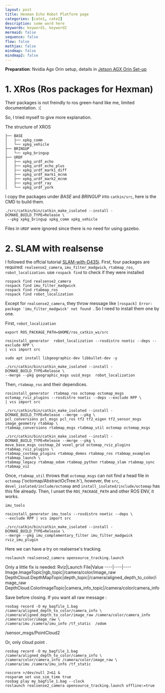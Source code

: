 ```yaml
---
layout: post
title: Hexman Echo Robot Platform page
categories: [cate1, cate2]
description: some word here
keywords: keyword1, keyword2
mermaid: false
sequence: false
flow: false
mathjax: false
mindmap: false
mindmap2: false
---
```

**Preparation**: Nvidia Agx Orin setup, details in [Jetson AGX Orin Set-up](https://jchrysanthemum.github.io/2023/04/21/AgxOrin/)

# 1. XRos (Ros packages for Hexman)

Their packages is not freindly to ros green-hand like me, limited documentation. :(

So, I tried myself to give more explanation.

The structure of XROS
```
├── BASE
│   ├── xpkg_comm
│   └── xpkg_vehicle
├── BRINGUP
│   └── xpkg_bringup
├── URDF
│   ├── xpkg_urdf_echo
│   ├── xpkg_urdf_echo_plus
│   ├── xpkg_urdf_mark1_diff
│   ├── xpkg_urdf_mark1_mcnm
│   ├── xpkg_urdf_mark2_mcnm
│   ├── xpkg_urdf_ray
│   └── xpkg_urdf_york
```

I copy the packages under *BASE* and *BRINGUP* into `catkin/src`, here is the CMD to build them.

```shell
./src/catkin/bin/catkin_make_isolated --install -DCMAKE_BUILD_TYPE=Release \
 --pkg xpkg_bringup xpkg_comm xpkg_vehicle
```

Files in `URDF` were ignored since there is no need for using gazebo.

# 2. SLAM with realsense

I followed the offcial tutorial [SLAM-with-D435i](https://github.com/IntelRealSense/realsense-ros/wiki/SLAM-with-D435i). First, four packages are required: `realsense2_camera`, `imu_filter_madgwick`, `rtabmap_ros`, `robot_localization`. use `rospack find` to check if they were installed

```shell
rospack find realsense2_camera
rospack find imu_filter_madgwick
rospack find rtabmap_ros
rospack find robot_localization
```

Except for `realsense2_camera`, they throw message like `[rospack] Error: package 'imu_filter_madgwick' not found
`. So I need to install them one by one.

First, `robot_localization`

```shell
export ROS_PACKAGE_PATH=$HOME/ros_catkin_ws/src

rosinstall_generator  robot_localization --rosdistro noetic --deps --exclude RPP \
| vcs import src

sudo apt install libgeographic-dev libbullet-dev -y

./src/catkin/bin/catkin_make_isolated --install -DCMAKE_BUILD_TYPE=Release \
--merge --pkg geographic_msgs uuid_msgs  robot_localization 
```
Then, `rtabmap_ros` and their dependices.


```shell
rosinstall_generator  rtabmap_ros octomap octomap_msgs octomap_rviz_plugins --rosdistro noetic --deps --exclude RPP \
| vcs import src

./src/catkin/bin/catkin_make_isolated --install -DCMAKE_BUILD_TYPE=Release --merge --pkg \
pcl_conversions pcl_msgs pcl_ros tf2 tf2_eigen tf2_sensor_msgs image_geometry rtabmap \
rtabmap_conversions rtabmap_msgs rtabmap_util octomap octomap_msgs

./src/catkin/bin/catkin_make_isolated --install -DCMAKE_BUILD_TYPE=Release --merge --pkg \
move_base_msgs costmap_2d voxel_grid octomap_rviz_plugins rtabmap_rviz_plugins \
rtabmap_costmap_plugins rtabmap_demos rtabmap_ros rtabmap_examples rtabmap_launch \
rtabmap_legacy rtabmap_odom rtabmap_python rtabmap_slam rtabmap_sync rtabmap_viz   
```

Once, `rtabmap_util` throws that  `octomap_msgs` can not find a head file in `octomap` ('octomap/AbstractOcTree.h'), however, the `src`, `devel_isolated/include/octomap` and `install_isolated/include/octomap` has this file already. Then, I unset the `ROS_PACKAGE_PATH` and other ROS ENV, it works.

`imu_tools`

```shell
rosinstall_generator imu_tools --rosdistro noetic --deps \
--exclude RPP | vcs import src

./src/catkin/bin/catkin_make_isolated --install -DCMAKE_BUILD_TYPE=Release \
--merge --pkg imu_complementary_filter imu_filter_madgwick rviz_imu_plugin
```

Here we can have a try on realsense's tracking.

```shell
roslaunch realsense2_camera opensource_tracking.launch
```

Only a little fix is needed:
Rviz|Launch File|Value
----|----|----
Image.ImageTopic|rgb_topic|/camera/color/image_raw
DepthCloud.DepthMapTopic|depth_topic|/camera/aligned_depth_to_color/image_raw
DepthCloud.ColorImageTopic|camera_info_topic|/camera/color/camera_info
 
Save before closing. If you want all raw message :

```shell
rosbag record -O my_bagfile_1.bag /camera/aligned_depth_to_color/camera_info \
/camera/aligned_depth_to_color/image_raw /camera/color/camera_info /camera/color/image_raw \
/camera/imu /camera/imu_info /tf_static  /odom
```
/sensor_msgs/PointCloud2

Or, only cloud point .
```shell
rosbag record -O my_bagfile_1.bag /camera/aligned_depth_to_color/camera_info \
/camera/color/camera_info /camera/color/image_raw \
/camera/imu /camera/imu_info /tf_static
```

```shell
roscore >/dev/null 2>&1 &
rosparam set use_sim_time true
rosbag play my_bagfile_1.bag --clock
roslaunch realsense2_camera opensource_tracking.launch offline:=true
```

<!-- rosrun tf static_transform_publisher 0 0 0.07 0 0 0 base_link odom 100 -->